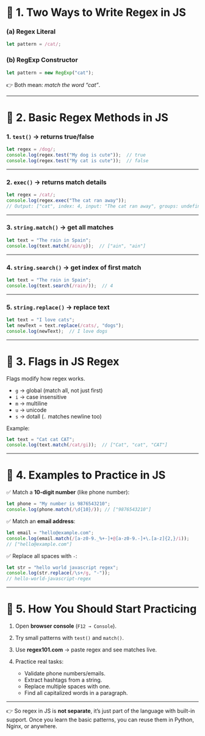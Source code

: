 
# 🔹 1. Two Ways to Write Regex in JS

### (a) **Regex Literal**

```js
let pattern = /cat/;
```

### (b) **RegExp Constructor**

```js
let pattern = new RegExp("cat");
```

👉 Both mean: *match the word “cat”*.

---

# 🔹 2. Basic Regex Methods in JS

### 1. **`test()`** → returns true/false

```js
let regex = /dog/;
console.log(regex.test("My dog is cute"));  // true
console.log(regex.test("My cat is cute"));  // false
```

---

### 2. **`exec()`** → returns match details

```js
let regex = /cat/;
console.log(regex.exec("The cat ran away"));
// Output: ["cat", index: 4, input: "The cat ran away", groups: undefined]
```

---

### 3. **`string.match()`** → get all matches

```js
let text = "The rain in Spain";
console.log(text.match(/ain/g));  // ["ain", "ain"]
```

---

### 4. **`string.search()`** → get index of first match

```js
let text = "The rain in Spain";
console.log(text.search(/rain/));  // 4
```

---

### 5. **`string.replace()`** → replace text

```js
let text = "I love cats";
let newText = text.replace(/cats/, "dogs");
console.log(newText);  // I love dogs
```

---

# 🔹 3. Flags in JS Regex

Flags modify how regex works.

* `g` → global (match all, not just first)
* `i` → case insensitive
* `m` → multiline
* `u` → unicode
* `s` → dotall (`.` matches newline too)

Example:

```js
let text = "Cat cat CAT";
console.log(text.match(/cat/gi));  // ["Cat", "cat", "CAT"]
```

---

# 🔹 4. Examples to Practice in JS

✅ Match a **10-digit number** (like phone number):

```js
let phone = "My number is 9876543210";
console.log(phone.match(/\d{10}/)); // ["9876543210"]
```

✅ Match an **email address**:

```js
let email = "hello@example.com";
console.log(email.match(/[a-z0-9._%+-]+@[a-z0-9.-]+\.[a-z]{2,}/i));
// ["hello@example.com"]
```

✅ Replace all spaces with `-`:

```js
let str = "hello world javascript regex";
console.log(str.replace(/\s+/g, "-"));
// hello-world-javascript-regex
```

---

# 🔹 5. How You Should Start Practicing

1. Open **browser console** (`F12 → Console`).
2. Try small patterns with `test()` and `match()`.
3. Use **regex101.com** → paste regex and see matches live.
4. Practice real tasks:

   * Validate phone numbers/emails.
   * Extract hashtags from a string.
   * Replace multiple spaces with one.
   * Find all capitalized words in a paragraph.

---

👉 So regex in JS is **not separate**, it’s just part of the language with built-in support. Once you learn the basic patterns, you can reuse them in Python, Nginx, or anywhere.
